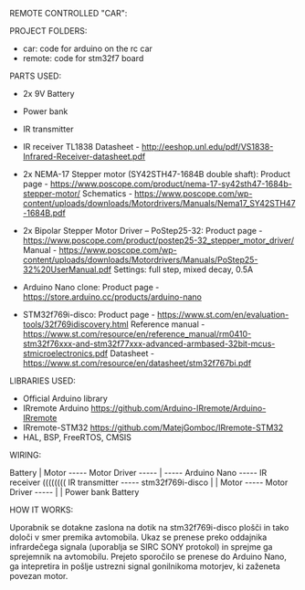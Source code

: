 REMOTE CONTROLLED "CAR":

PROJECT FOLDERS:

 - car: code for arduino on the rc car
 - remote: code for stm32f7 board

PARTS USED:

 - 2x 9V Battery
 
 - Power bank
 
 - IR transmitter
 
 - IR receiver TL1838
 	Datasheet - http://eeshop.unl.edu/pdf/VS1838-Infrared-Receiver-datasheet.pdf

 - 2x NEMA-17 Stepper motor (SY42STH47-1684B double shaft):
 	Product page - https://www.poscope.com/product/nema-17-sy42sth47-1684b-stepper-motor/
 	Schematics - https://www.poscope.com/wp-content/uploads/downloads/Motordrivers/Manuals/Nema17_SY42STH47-1684B.pdf
 	
 - 2x Bipolar Stepper Motor Driver – PoStep25-32:
 	Product page - https://www.poscope.com/product/postep25-32_stepper_motor_driver/
 	Manual - https://www.poscope.com/wp-content/uploads/downloads/Motordrivers/Manuals/PoStep25-32%20UserManual.pdf
 	Settings: full step, mixed decay, 0.5A
 	
 - Arduino Nano clone:
 	Product page - https://store.arduino.cc/products/arduino-nano
 
 - STM32f769i-disco:
 	Product page - https://www.st.com/en/evaluation-tools/32f769idiscovery.html
 	Reference manual - https://www.st.com/resource/en/reference_manual/rm0410-stm32f76xxx-and-stm32f77xxx-advanced-armbased-32bit-mcus-stmicroelectronics.pdf
 	Datasheet - https://www.st.com/resource/en/datasheet/stm32f767bi.pdf
 	

LIBRARIES USED:

 - Official Arduino library
 - IRremote Arduino https://github.com/Arduino-IRremote/Arduino-IRremote
 - IRremote-STM32 https://github.com/MatejGomboc/IRremote-STM32
 - HAL, BSP, FreeRTOS, CMSIS


WIRING:

Battery
  |
Motor ----- Motor Driver -----
                             |
                             ----- Arduino Nano ----- IR receiver (((((((( IR transmitter ----- stm32f769i-disco
                             |          |
Motor ----- Motor Driver -----          |
  |                                 Power bank
Battery


HOW IT WORKS:

Uporabnik se dotakne zaslona na dotik na stm32f769i-disco plošči in tako določi v smer premika avtomobila. Ukaz se prenese preko oddajnika infrardečega signala (uporablja se SIRC SONY protokol) in sprejme ga sprejemnik na avtomobilu. Prejeto sporočilo se prenese do Arduino Nano, ga intepretira in pošlje ustrezni signal gonilnikoma motorjev, ki zaženeta povezan motor.
